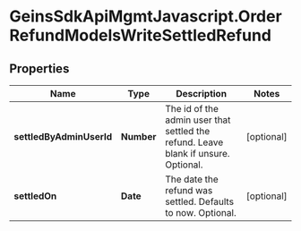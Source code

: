# GeinsSdkApiMgmtJavascript.OrderRefundModelsWriteSettledRefund

## Properties

Name | Type | Description | Notes
------------ | ------------- | ------------- | -------------
**settledByAdminUserId** | **Number** | The id of the admin user that settled the refund. Leave blank if unsure.   Optional. | [optional] 
**settledOn** | **Date** | The date the refund was settled. Defaults to now.  Optional. | [optional] 


